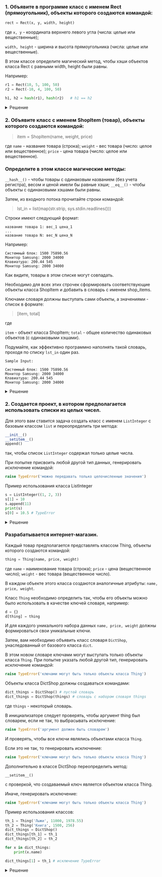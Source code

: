 ### 1. Объявите в программе класс с именем Rect (прямоугольник), объекты которого создаются командой:

```python
rect = Rect(x, y, width, height)
```

где `x, y` - координата верхнего левого угла (числа: целые или вещественные);

`width, height` - ширина и высота прямоугольника (числа: целые или вещественные).

В этом классе определите магический метод, чтобы хэши объектов класса Rect с равными width, height были равны.

Например:

```python
r1 = Rect(10, 5, 100, 50)
r2 = Rect(-10, 4, 100, 50)

h1, h2 = hash(r1), hash(r2)   # h1 == h2
```

<details>
<summary>Решение </summary>

```python
class Rect:
    def __init__(self, x, y, width, height):
        self.x = x
        self.y = y
        self.width = width
        self.height = height

    def __hash__(self):
        return hash((self.width, self.height))
 

r1 = Rect(10, 5, 100, 50)
r2 = Rect(-10, 4, 100, 50)


h1, h2 = hash(r1), hash(r2)
print(h1==h2)

```
</details>

### 2. Объявите класс с именем ShopItem (товар), объекты которого создаются командой:

> item = ShopItem(name, weight, price)

где
`name` - название товара (строка); 
`weight` - вес товара (число: целое или вещественное);
`price` - цена товара (число: целое или вещественное).

### Определите в этом классе магические методы:

`__hash__()` - чтобы товары с одинаковым названием (без учета регистра), весом и ценой имели бы равные хэши;
`__eq__()` - чтобы объекты с одинаковыми хэшами были равны.

Затем, из входного потока прочитайте строки командой:

> lst_in = list(map(str.strip, sys.stdin.readlines()))

Строки имеют следующий формат:
```
название товара 1: вес_1 цена_1
...
название товара N: вес_N цена_N
```

Например:

```
Системный блок: 1500 75890.56
Монитор Samsung: 2000 34000
Клавиатура: 200.44 545
Монитор Samsung: 2000 34000
```
Как видите, товары в этом списке могут совпадать.

Необходимо для всех этих строчек сформировать соответствующие объекты класса ShopItem и добавить в словарь с именем shop_items. 

Ключами словаря должны выступать сами объекты, а значениями - список в формате:

> [item, total]

где

`item` - объект класса ShopItem; 
`total` - общее количество одинаковых объектов (с одинаковыми хэшами). 

Подумайте, как эффективно программно наполнять такой словарь, проходя по списку `lst_in` один раз.


`Sample Input:`
```
Системный блок: 1500 75890.56
Монитор Samsung: 2000 34000
Клавиатура: 200.44 545
Монитор Samsung: 2000 34000
```

<details>
<summary>Решение </summary>

```python
class ShopItem:

    def __init__(self, name, weight, price):
        self.name = name
        self.weight = weight
        self.price = price


    def __hash__(self):
        return hash((self.name.lower(), self.weight, self.price))

    def __eq__(self, other):
        return hash(self) == hash(other)


lst_in = ['Системный блок: 1500 75890.56',
          'Монитор Samsung: 2000 34000',
          'Клавиатура: 200.44 545',
          'Монитор Samsung: 2000 34000']

shop_items = {}


for product in lst_in:
    name, weight, price = product.rsplit(maxsplit=2)
    prod = ShopItem(name[:-1], weight, price)
    shop_items.setdefault(prod, [prod, 0])[1] += 1
    # total = 1
    # if prod in shop_items:
    #     total += 1
    #     shop_items[prod] = [prod, total]
    # else:
    #     shop_items[prod] = [prod, total]
    #     total = shop_items

it1 = ShopItem('name', 10, 11)
it2 = ShopItem('name', 10, 11)
assert hash(it1) == hash(it2), "разные хеши у равных объектов"
it2 = ShopItem('name', 10, 12)

assert hash(it1) != hash(it2), "равные хеши у разных объектов"

it2 = ShopItem('name', 11, 11)
assert hash(it1) != hash(it2), "равные хеши у разных объектов"

it2 = ShopItem('NAME', 10, 11)
assert hash(it1) == hash(it2), "разные хеши у равных объектов"

name = lst_in[0].split(':')
for sp in shop_items.values():
    assert isinstance(sp[0], ShopItem) and type(sp[1]) == int, "в значениях словаря shop_items первый элемент должен быть объектом класса ShopItem, а второй - целым числом"

v = list(shop_items.values())
if v[0][0].name.strip() == "Системный блок":
    assert v[0][1] == 1 and v[1][1] == 2 and v[2][1] == 1 and len(v) == 3, "неверные значения в словаре shop_items"

if v[0][0].name.strip() == "X-box":
    assert v[0][1] == 2 and v[1][1] == 1 and v[2][1] == 2 and len(v) == 3, "неверные значения в словаре shop_items"
```
</details>


### 2. Создается проект, в котором предполагается использовать списки из целых чисел. 

Для этого вам ставится задача создать класс с именем `ListInteger` с базовым классом `list` и переопределить три метода:

```python
__init__()
__setitem__()
append()
```

так, чтобы список `ListInteger` содержал только целые числа. 

При попытке присвоить любой другой тип данных, генерировать исключение командой:

```python
raise TypeError('можно передавать только целочисленные значения')
```

Пример использования класса ListInteger 


```python
s = ListInteger((1, 2, 3))
s[1] = 10
s.append(11)
print(s)
s[0] = 10.5 # TypeError
```


<details>
<summary>Решение </summary>

```python
class ListInteger(list):

    def __init__(self, obj):
        super().__init__(obj)

    def append(self, value):
        self.__check(value)
        super().append(value)

    def __setitem__(self, key, value):
        self.__check(value)
        super().__setitem__(key, value)

    @staticmethod
    def __check(*args):
        for arg in args:
            if not isinstance(arg, int):
                raise TypeError('можно передавать только целочисленные значения')
```
</details>


### Разрабатывается интернет-магазин. 

Каждый товар предполагается представлять классом Thing, объекты которого создаются командой:

```python
thing = Thing(name, price, weight)
```

где `name` - наименование товара (строка); 
`price` - цена (вещественное число); 
`weight` - вес товара (вещественное число). 

В каждом объекте этого класса создаются аналогичные атрибуты: `name, price, weight`.

Класс `Thing` необходимо определить так, чтобы его объекты можно было использовать в качестве ключей словаря, например:

```python
d = {}
d[thing] = thing
```

И для каждого уникального набора данных `name, price, weight` должны формироваться свои уникальные ключи.

Затем, вам необходимо объявить класс словаря `DictShop`, унаследованный от базового класса `dict`.

В этом новом словаре ключами могут выступать только объекты класса `Thing`. При попытке указать любой другой тип, генерировать исключение командой:

```python
raise TypeError('ключами могут быть только объекты класса Thing')
```
Объекты класса DictShop должны создаваться командами:
```python
dict_things = DictShop() # пустой словарь
dict_things = DictShop(things) # словарь с набором словаря things
```
где `things` - некоторый словарь.

В инициализаторе следует проверять, чтобы аргумент thing был словарем, если не так, то выбрасывать исключение:
```python
raise TypeError('аргумент должен быть словарем')
```
И проверять, чтобы все ключи являлись объектами класса `Thing`. 

Если это не так, то генерировать исключение:
```python
raise TypeError('ключами могут быть только объекты класса Thing')
```
Дополнительно в классе DictShop переопределить метод:

`__setitem__()`

с проверкой, что создаваемый ключ является объектом класса Thing. 

Иначе, генерировать исключение:
```python
raise TypeError('ключами могут быть только объекты класса Thing')
```
Пример использования классов:
```python
th_1 = Thing('Лыжи', 11000, 1978.55)
th_2 = Thing('Книга', 1500, 256)
dict_things = DictShop()
dict_things[th_1] = th_1
dict_things[th_2] = th_2

for x in dict_things:
    print(x.name)

dict_things[1] = th_1 # исключение TypeError

```


<details>
<summary>Решение </summary>

```python


class Thing:
    def __init__(self, name, price, weight):
        self.name = name
        self.price = price
        self.weight = weight
    def __hash__(self) -> int:
        return hash((self.name, self.price, self.weight))
    

class DictShop(dict):
    def __init__(self, things=None):
        self.things = things if things else {}
        if not isinstance(self.things, dict):
            raise TypeError('аргумент должен быть словарем')
        if self.things and not all(isinstance(key, Thing) for key in self.things):
            raise TypeError('ключами могут быть только объекты класса Thing')
        super().__init__(self.things)
    
    def __setitem__(self, __key, __value):
        if not isinstance(__key, Thing):
            raise TypeError('ключами могут быть только объекты класса Thing')
        super().__setitem__(__key, __value)
      
        
        
th_1 = Thing('Лыжи', 11000, 1978.55)
th_2 = Thing('Книга', 1500, 256)


dict_things = DictShop()
dict_things[th_1] = th_1
dict_things[th_2] = th_2

for x in dict_things:
    print(x.name)
# dict_things = DictShop() # пустой словарь
# dict_things = DictShop(things) # словарь с набором словаря things
```
</details>